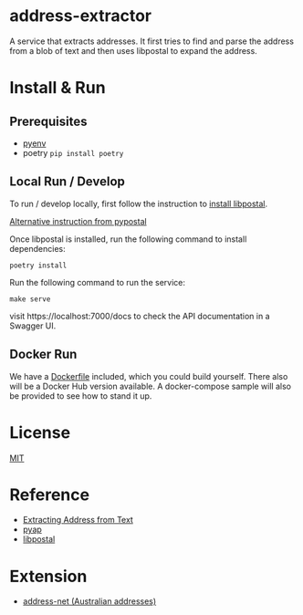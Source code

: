 # address-extractor
A service that extracts addresses. It first tries to find and parse the address from a blob of text and then uses libpostal to expand the address.

# Install & Run

## Prerequisites

- [pyenv](https://github.com/pyenv/pyenv-installer)
- poetry `pip install poetry`

## Local Run / Develop

To run / develop locally, first follow the instruction to [install libpostal](https://github.com/openvenues/libpostal#installation-maclinux).

[Alternative instruction from pypostal](https://github.com/openvenues/pypostal#installation)

Once libpostal is installed, run the following command to install dependencies:

```shell
poetry install
```

Run the following command to run the service:

```shell
make serve
```

visit https://localhost:7000/docs to check the API documentation in a Swagger UI.

## Docker Run

We have a [Dockerfile](./Dockerfile) included, which you could build yourself. There also will be a Docker Hub version available. A docker-compose sample will also be provided to see how to stand it up.

# License

[MIT](./LICENSE)

# Reference

- [Extracting Address from Text](https://onethinglab.com/2018/03/05/extracting-addresses-from-text/)
- [pyap](https://github.com/vladimarius/pyap)
- [libpostal](https://www.mapzen.com/blog/inside-libpostal/)

# Extension

- [address-net (Australian addresses)](https://towardsdatascience.com/addressnet-how-to-build-a-robust-street-address-parser-using-a-recurrent-neural-network-518d97b9aebd)
